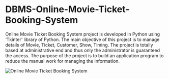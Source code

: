 # DBMS-Online-Movie-Ticket-Booking-System
Online Movie Ticket Booking System project is developed in Python using ‘Tkinter’
library of Python. The main objective of this project is to manage details of Movie,
Ticket, Customer, Show, Timing. The project is totally based at administrative end and
thus only the administrator is guaranteed the access. The purpose of the project is to build
an application program to reduce the manual work for managing the information.

![Online Movie Ticket Booking System](https://github.com/NamitNaik/DBMS-Online-Movie-Ticket-Booking-System/blob/master/Screenshots/OMTBS.PNG)
